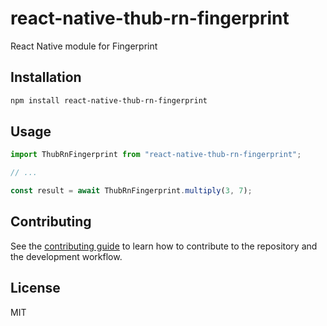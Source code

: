 # react-native-thub-rn-fingerprint

React Native module for Fingerprint

## Installation

```sh
npm install react-native-thub-rn-fingerprint
```

## Usage

```js
import ThubRnFingerprint from "react-native-thub-rn-fingerprint";

// ...

const result = await ThubRnFingerprint.multiply(3, 7);
```

## Contributing

See the [contributing guide](CONTRIBUTING.md) to learn how to contribute to the repository and the development workflow.

## License

MIT
